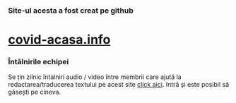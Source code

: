 ### Site-ul acesta a fost creat pe github 

# [covid-acasa.info](https://www.covid-acasa.info)


### Întâlnirile echipei

Se țin zilnic întalniri audio / video între membrii care ajută la redactarea/traducerea textului pe acest site [click aici](https://meet.rawmushroom.com/covid). Intră și este posibil să găsești pe cineva.
